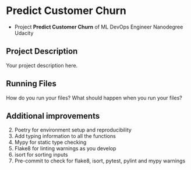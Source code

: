 # Predict Customer Churn

- Project **Predict Customer Churn** of ML DevOps Engineer Nanodegree Udacity

## Project Description
Your project description here.


## Running Files
How do you run your files? What should happen when you run your files?


## Additional improvements
2. Poetry for environment setup and reproducibility
3. Add typing information to all the functions
4. Mypy for static type checking
5. Flake8 for linting warnings as you develop
6. isort for sorting inputs
1. Pre-commit to check for flake8, isort, pytest, pylint and mypy warnings